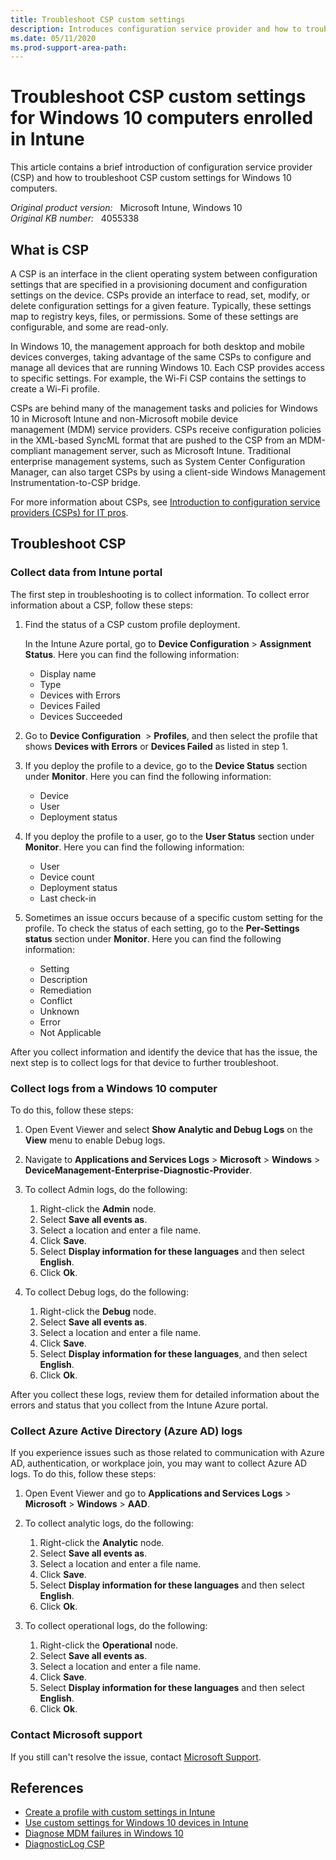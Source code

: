 ```yaml
---
title: Troubleshoot CSP custom settings
description: Introduces configuration service provider and how to troubleshoot CSP custom setting issues for Windows 10 computers.
ms.date: 05/11/2020
ms.prod-support-area-path:
---
```

# Troubleshoot CSP custom settings for Windows 10 computers enrolled in Intune

This article contains a brief introduction of configuration service provider (CSP) and how to troubleshoot CSP custom settings for Windows 10 computers.

_Original product version:_ &nbsp; Microsoft Intune, Windows 10  
_Original KB number:_ &nbsp; 4055338

## What is CSP

A CSP is an interface in the client operating system between configuration settings that are specified in a provisioning document and configuration settings on the device. CSPs provide an interface to read, set, modify, or delete configuration settings for a given feature. Typically, these settings map to registry keys, files, or permissions. Some of these settings are configurable, and some are read-only.

In Windows 10, the management approach for both desktop and mobile devices converges, taking advantage of the same CSPs to configure and manage all devices that are running Windows 10. Each CSP provides access to specific settings. For example, the Wi-Fi CSP contains the settings to create a Wi-Fi profile.

CSPs are behind many of the management tasks and policies for Windows 10 in Microsoft Intune and non-Microsoft mobile device management (MDM) service providers. CSPs receive configuration policies in the XML-based SyncML format that are pushed to the CSP from an MDM-compliant management server, such as Microsoft Intune. Traditional enterprise management systems, such as System Center Configuration Manager, can also target CSPs by using a client-side Windows Management Instrumentation-to-CSP bridge.

For more information about CSPs, see [Introduction to configuration service providers (CSPs) for IT pros](/windows/configuration/provisioning-packages/how-it-pros-can-use-configuration-service-providers).

## Troubleshoot CSP

### Collect data from Intune portal

The first step in troubleshooting is to collect information. To collect error information about a CSP, follow these steps:

1. Find the status of a CSP custom profile deployment.

   In the Intune Azure portal, go to **Device Configuration** > **Assignment Status**. Here you can find the following information:

   - Display name
   - Type
   - Devices with Errors
   - Devices Failed
   - Devices Succeeded

2. Go to **Device Configuration**  > **Profiles**, and then select the profile that shows **Devices with Errors** or **Devices Failed** as listed in step 1.
3. If you deploy the profile to a device, go to the **Device Status** section under **Monitor**. Here you can find the following information:

   - Device
   - User
   - Deployment status

4. If you deploy the profile to a user, go to the **User Status** section under **Monitor**. Here you can find the following information:

   - User
   - Device count
   - Deployment status
   - Last check-in

5. Sometimes an issue occurs because of a specific custom setting for the profile. To check the status of each setting, go to the **Per-Settings status** section under **Monitor**. Here you can find the following information:

   - Setting
   - Description
   - Remediation
   - Conflict
   - Unknown
   - Error
   - Not Applicable

After you collect information and identify the device that has the issue, the next step is to collect logs for that device to further troubleshoot.

### Collect logs from a Windows 10 computer

To do this, follow these steps:

1. Open Event Viewer and select **Show Analytic and Debug Logs** on the **View** menu to enable Debug logs.
2. Navigate to **Applications and Services Logs** > **Microsoft** > **Windows** > **DeviceManagement-Enterprise-Diagnostic-Provider**.
3. To collect Admin logs, do the following:

   1. Right-click the **Admin** node.
   2. Select **Save all events as**.
   3. Select a location and enter a file name.
   4. Click **Save**.
   5. Select **Display information for these languages** and then select **English**.
   6. Click **Ok**.

4. To collect Debug logs, do the following:

   1. Right-click the **Debug** node.
   2. Select **Save all events as**.
   3. Select a location and enter a file name.
   4. Click **Save**.
   5. Select **Display information for these languages**, and then select **English**.
   6. Click **Ok**.

After you collect these logs, review them for detailed information about the errors and status that you collect from the Intune Azure portal.

### Collect Azure Active Directory (Azure AD) logs

If you experience issues such as those related to communication with Azure AD, authentication, or workplace join, you may want to collect Azure AD logs. To do this, follow these steps:

1. Open Event Viewer and go to **Applications and Services Logs** > **Microsoft** > **Windows** > **AAD**.
2. To collect analytic logs, do the following:

   1. Right-click the **Analytic** node.
   2. Select **Save all events as**.
   3. Select a location and enter a file name.
   4. Click **Save**.
   5. Select **Display information for these languages** and then select **English**.
   6. Click **Ok**.

3. To collect operational logs, do the following:

   1. Right-click the **Operational** node.
   2. Select **Save all events as**.
   3. Select a location and enter a file name.
   4. Click **Save**.
   5. Select **Display information for these languages** and then select **English**.
   6. Click **Ok**.

### Contact Microsoft support

If you still can't resolve the issue, contact [Microsoft Support](https://support.microsoft.com).

## References

- [Create a profile with custom settings in Intune](/mem/intune/configuration/custom-settings-configure)
- [Use custom settings for Windows 10 devices in Intune](/mem/intune/configuration/custom-settings-windows-10)
- [Diagnose MDM failures in Windows 10](/windows/client-management/mdm/diagnose-mdm-failures-in-windows-10)
- [DiagnosticLog CSP](/windows/client-management/mdm/diagnosticlog-csp)
